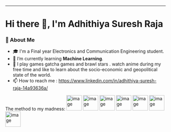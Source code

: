 --------------------------------------
# Hi there 👋, I'm Adhithiya Suresh Raja

### 🚀 About Me
- 🎓 I'm a Final year Electronics and Communication Engineering student.
- 🤖 I’m currently learning **Machine Learning**.
- 🎨 I play games gatcha games and brawl stars . watch anime during my free time and like to learn about the socio-economic and geopolitical state of the world.
- 📫 How to reach me : https://www.linkedin.com/in/adhithiya-suresh-raja-14a93636a/

The method to my madness:
<img width="48" height="48" alt="image" src="https://github.com/user-attachments/assets/b3bdcecd-caff-4e09-8e4b-0bae247a0b1f" />
<img width="48" height="48" alt="image" src="https://github.com/user-attachments/assets/99e50312-608d-499b-9f7e-69cfb4f6e4be" />
<img width="48" height="48" alt="image" src="https://github.com/user-attachments/assets/596d7d13-3958-4f06-a1b0-e9efce1bdf07" />
<img width="48" height="48" alt="image" src="https://github.com/user-attachments/assets/461c7829-b21c-45e7-8173-0a9b0bba6eef" />
<img width="48" height="48" alt="image" src="https://github.com/user-attachments/assets/0af26433-4fe3-4f55-bb8a-db963f444936" />
<img width="48" height="48" alt="image" src="https://github.com/user-attachments/assets/196abba5-e4ee-46db-b0cc-c9e7ba7eea2f" />
<img width="48" height="48" alt="image" src="https://github.com/user-attachments/assets/5526e3d9-6d27-4fad-ac3d-c8c0666e0e85" />





<!--
**AdhithiyaSureshRaja/AdhithiyaSureshRaja** is a ✨ _special_ ✨ repository because its `README.md` (this file) appears on your GitHub profile.

Here are some ideas to get you started:

- 🔭 I’m currently working on ...
- 🌱 I’m currently learning ...
- 👯 I’m looking to collaborate on ...
- 🤔 I’m looking for help with ...
- 💬 Ask me about ...
- 📫 How to reach me: ...
- 😄 Pronouns: ...
- ⚡ Fun fact: ...
-->
